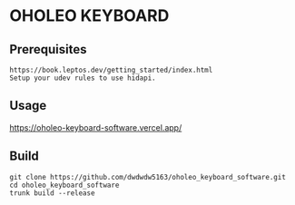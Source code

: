 
# OHOLEO KEYBOARD  


## Prerequisites  
    https://book.leptos.dev/getting_started/index.html  
	Setup your udev rules to use hidapi.

## Usage  
https://oholeo-keyboard-software.vercel.app/


## Build  
```
git clone https://github.com/dwdwdw5163/oholeo_keyboard_software.git
cd oholeo_keyboard_software
trunk build --release
```
